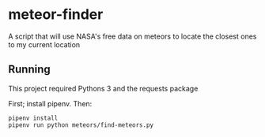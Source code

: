 # meteor-finder
A script that will use NASA's free data on meteors to locate the closest ones to my current location

## Running

This project required Pythons 3 and the requests package

First; install pipenv. Then:

```
pipenv install
pipenv run python meteors/find-meteors.py

```
